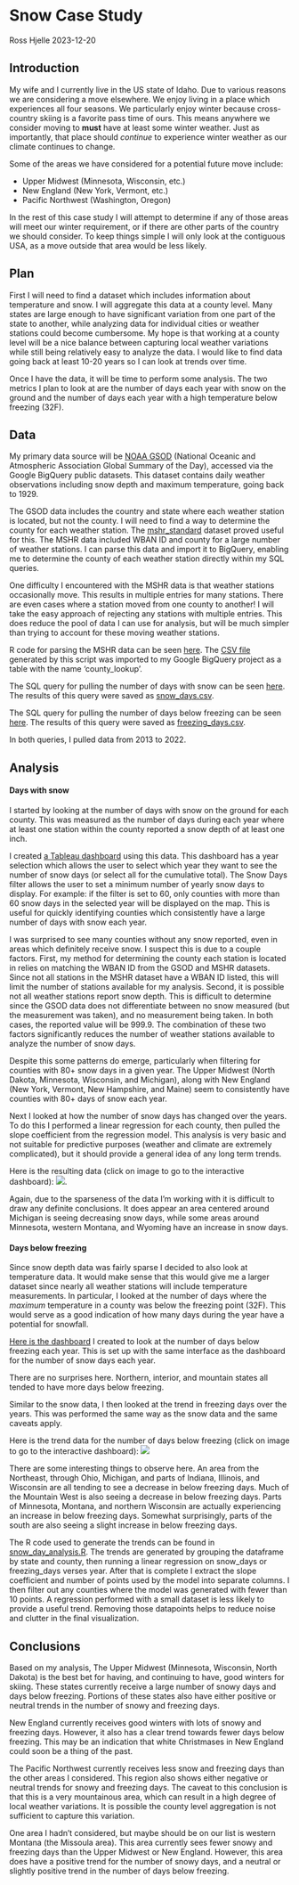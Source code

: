 Snow Case Study
================
Ross Hjelle
2023-12-20

## Introduction

My wife and I currently live in the US state of Idaho. Due to various
reasons we are considering a move elsewhere. We enjoy living in a place
which experiences all four seasons. We particularly enjoy winter because
cross-country skiing is a favorite pass time of ours. This means
anywhere we consider moving to **must** have at least some winter
weather. Just as importantly, that place should *continue* to experience
winter weather as our climate continues to change.

Some of the areas we have considered for a potential future move
include:  
- Upper Midwest (Minnesota, Wisconsin, etc.)  
- New England (New York, Vermont, etc.)  
- Pacific Northwest (Washington, Oregon)

In the rest of this case study I will attempt to determine if any of
those areas will meet our winter requirement, or if there are other
parts of the country we should consider. To keep things simple I will
only look at the contiguous USA, as a move outside that area would be
less likely.

## Plan

First I will need to find a dataset which includes information about
temperature and snow. I will aggregate this data at a county level. Many
states are large enough to have significant variation from one part of
the state to another, while analyzing data for individual cities or
weather stations could become cumbersome. My hope is that working at a
county level will be a nice balance between capturing local weather
variations while still being relatively easy to analyze the data. I
would like to find data going back at least 10-20 years so I can look at
trends over time.

Once I have the data, it will be time to perform some analysis. The two
metrics I plan to look at are the number of days each year with snow on
the ground and the number of days each year with a high temperature
below freezing (32F).

## Data

My primary data source will be [NOAA
GSOD](https://console.cloud.google.com/marketplace/details/noaa-public/gsod)
(National Oceanic and Atmospheric Association Global Summary of the
Day), accessed via the Google BigQuery public datasets. This dataset
contains daily weather observations including snow depth and maximum
temperature, going back to 1929.

The GSOD data includes the country and state where each weather station
is located, but not the county. I will need to find a way to determine
the county for each weather station. The
[mshr_standard](https://www.ncei.noaa.gov/access/homr/reports/mshr)
dataset proved useful for this. The MSHR data included WBAN ID and
county for a large number of weather stations. I can parse this data and
import it to BigQuery, enabling me to determine the county of each
weather station directly within my SQL queries.

One difficulty I encountered with the MSHR data is that weather stations
occasionally move. This results in multiple entries for many stations.
There are even cases where a station moved from one county to another! I
will take the easy approach of rejecting any stations with multiple
entries. This does reduce the pool of data I can use for analysis, but
will be much simpler than trying to account for these moving weather
stations.

R code for parsing the MSHR data can be seen
[here](/parse_station_list.R). The [CSV
file](/station_county_lookup.csv) generated by this script was imported
to my Google BigQuery project as a table with the name ‘county_lookup’.

The SQL query for pulling the number of days with snow can be seen
[here](/snow_days.sql). The results of this query were saved as
[snow_days.csv](/snow_days.csv).

The SQL query for pulling the number of days below freezing can be seen
[here](/freezing_days.sql). The results of this query were saved as
[freezing_days.csv](/freezing_days.csv).

In both queries, I pulled data from 2013 to 2022.

## Analysis

#### Days with snow

I started by looking at the number of days with snow on the ground for
each county. This was measured as the number of days during each year
where at least one station within the county reported a snow depth of at
least one inch.

I created [a Tableau
dashboard](https://public.tableau.com/shared/D3WQZHYZ2?:display_count=n&:origin=viz_share_link)
using this data. This dashboard has a year selection which allows the
user to select which year they want to see the number of snow days (or
select all for the cumulative total). The Snow Days filter allows the
user to set a minimum number of yearly snow days to display. For
example: if the filter is set to 60, only counties with more than 60
snow days in the selected year will be displayed on the map. This is
useful for quickly identifying counties which consistently have a large
number of days with snow each year.

I was surprised to see many counties without any snow reported, even in
areas which definitely receive snow. I suspect this is due to a couple
factors. First, my method for determining the county each station is
located in relies on matching the WBAN ID from the GSOD and MSHR
datasets. Since not all stations in the MSHR dataset have a WBAN ID
listed, this will limit the number of stations available for my
analysis. Second, it is possible not all weather stations report snow
depth. This is difficult to determine since the GSOD data does not
differentiate between no snow measured (but the measurement was taken),
and no measurement being taken. In both cases, the reported value will
be 999.9. The combination of these two factors significantly reduces the
number of weather stations available to analyze the number of snow days.

Despite this some patterns do emerge, particularly when filtering for
counties with 80+ snow days in a given year. The Upper Midwest (North
Dakota, Minnesota, Wisconsin, and Michigan), along with New England (New
York, Vermont, New Hampshire, and Maine) seem to consistently have
counties with 80+ days of snow each year.

Next I looked at how the number of snow days has changed over the years.
To do this I performed a linear regression for each county, then pulled
the slope coefficient from the regression model. This analysis is very
basic and not suitable for predictive purposes (weather and climate are
extremely complicated), but it should provide a general idea of any long
term trends.

Here is the resulting data (click on image to go to the interactive
dashboard):
[![](/snow_days_trend.PNG)](https://public.tableau.com/app/profile/ross.hjelle/viz/snow_day_trends/Dashboard1).

Again, due to the sparseness of the data I’m working with it is
difficult to draw any definite conclusions. It does appear an area
centered around Michigan is seeing decreasing snow days, while some
areas around Minnesota, western Montana, and Wyoming have an increase in
snow days.

#### Days below freezing

Since snow depth data was fairly sparse I decided to also look at
temperature data. It would make sense that this would give me a larger
dataset since nearly all weather stations will include temperature
measurements. In particular, I looked at the number of days where the
*maximum* temperature in a county was below the freezing point (32F).
This would serve as a good indication of how many days during the year
have a potential for snowfall.

[Here is the
dashboard](https://public.tableau.com/shared/T8X772NP2?:display_count=n&:origin=viz_share_link)
I created to look at the number of days below freezing each year. This
is set up with the same interface as the dashboard for the number of
snow days each year.

There are no surprises here. Northern, interior, and mountain states all
tended to have more days below freezing.

Similar to the snow data, I then looked at the trend in freezing days
over the years. This was performed the same way as the snow data and the
same caveats apply.

Here is the trend data for the number of days below freezing (click on
image to go to the interactive dashboard):
[![](/freezing_days_trend.PNG)](https://public.tableau.com/app/profile/ross.hjelle/viz/freezing_day_trend/Dashboard1)

There are some interesting things to observe here. An area from the
Northeast, through Ohio, Michigan, and parts of Indiana, Illinois, and
Wisconsin are all tending to see a decrease in below freezing days. Much
of the Mountain West is also seeing a decrease in below freezing days.
Parts of Minnesota, Montana, and northern Wisconsin are actually
experiencing an increase in below freezing days. Somewhat surprisingly,
parts of the south are also seeing a slight increase in below freezing
days.

The R code used to generate the trends can be found in
[snow_day_analysis.R](/snow_day_analysis.R). The trends are generated by
grouping the dataframe by state and county, then running a linear
regression on snow_days or freezing_days verses year. After that is
complete I extract the slope coefficient and number of points used by
the model into separate columns. I then filter out any counties where
the model was generated with fewer than 10 points. A regression
performed with a small dataset is less likely to provide a useful trend.
Removing those datapoints helps to reduce noise and clutter in the final
visualization.

## Conclusions

Based on my analysis, The Upper Midwest (Minnesota, Wisconsin, North
Dakota) is the best bet for having, and continuing to have, good winters
for skiing. These states currently receive a large number of snowy days
and days below freezing. Portions of these states also have either
positive or neutral trends in the number of snowy and freezing days.

New England currently receives good winters with lots of snowy and
freezing days. However, it also has a clear trend towards fewer days
below freezing. This may be an indication that white Christmases in New
England could soon be a thing of the past.

The Pacific Northwest currently receives less snow and freezing days
than the other areas I considered. This region also shows either
negative or neutral trends for snowy and freezing days. The caveat to
this conclusion is that this is a very mountainous area, which can
result in a high degree of local weather variations. It is possible the
county level aggregation is not sufficient to capture this variation.

One area I hadn’t considered, but maybe should be on our list is western
Montana (the Missoula area). This area currently sees fewer snowy and
freezing days than the Upper Midwest or New England. However, this area
does have a positive trend for the number of snowy days, and a neutral
or slightly positive trend in the number of days below freezing.
